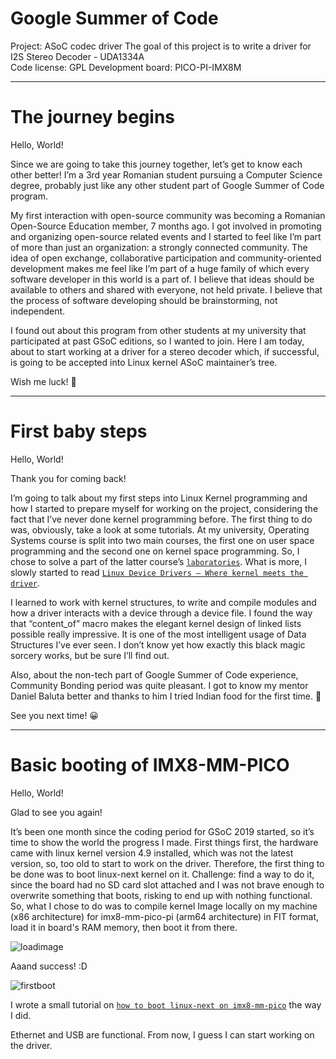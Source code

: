 Google Summer of Code
================================================

Project: ASoC codec driver
The goal of this project is to write a driver for I2S Stereo Decoder - UDA1334A  
Code license: GPL
Development board: PICO-PI-IMX8M

-------------------------------------------------------------------------------------------

# The journey begins

Hello, World!

Since we are going to take this journey together, let’s get to know each other better! I’m a 3rd year Romanian student pursuing a Computer Science degree, probably just like any other student part of Google Summer of Code program.

My first interaction with open-source community was becoming a Romanian Open-Source Education member, 7 months ago. I got involved in promoting and organizing open-source related events and I started to feel like I’m part of more than just an organization: a strongly connected community. The idea of open exchange, collaborative participation and community-oriented development makes me feel like I’m part of a huge family of which every software developer in this world is a part of. I believe that ideas should be available to others and shared with everyone, not held private. I believe that the process of software developing should be brainstorming, not independent.

I found out about this program from other students at my university that participated at past GSoC editions, so I wanted to join. Here I am today, about to start working at a driver for a stereo decoder which, if successful, is going to be accepted into Linux kernel ASoC maintainer’s tree.

Wish me luck! 🙂

-------------------------------------------------------------------------------------------

# First baby steps

Hello, World!

Thank you for coming back!

I’m going to talk about my first steps into Linux Kernel programming and how I started to prepare myself for working on the project, considering the fact that I’ve never done kernel programming before. The first thing to do was, obviously, take a look at some tutorials. At my university, Operating Systems course is split into two main courses, the first one on user space programming and the second one on kernel space programming. So, I chose to solve a part of the latter course’s [`laboratories`](https://linux-kernel-labs.github.io/master/labs/introduction.html). What is more, I slowly started to read [`Linux Device Drivers – Where kernel meets the driver`](https://www.oreilly.com/openbook/linuxdrive3/book/).

I learned to work with kernel structures, to write and compile modules and how a driver interacts with a device through a device file. I found the way that “content_of” macro makes the elegant kernel design of linked lists possible really impressive. It is one of the most intelligent usage of Data Structures I’ve ever seen. I don’t know yet how exactly this black magic sorcery works, but be sure I’ll find out.

Also, about the non-tech part of Google Summer of Code experience, Community Bonding period was quite pleasant. I got to know my mentor Daniel Baluta better and thanks to him I tried Indian food for the first time. 🙂

See you next time! 😀

-------------------------------------------------------------------------------------------

# Basic booting of IMX8-MM-PICO

Hello, World!

Glad to see you again!

It’s been one month since the coding period for GSoC 2019 started, so it’s time to show the world the progress I made. First things first, the hardware came with linux kernel version 4.9 installed, which was not the latest version, so, too old to start to work on the driver. Therefore, the first thing to be done was to boot linux-next kernel on it. Challenge: find a way to do it, since the board had no SD card slot attached and I was not brave enough to overwrite something that boots, risking to end up with nothing functional. So, what I chose to do was to compile kernel Image locally on my machine (x86 architecture) for imx8-mm-pico-pi (arm64 architecture) in FIT format, load it in board's RAM memory, then boot it from there.

![loadimage](https://github.com/andramaria1997/gsoc/blob/master/images/loadimage.png)

Aaand success! :D

![firstboot](https://github.com/andramaria1997/gsoc/blob/master/images/firstboot.png)

I wrote a small tutorial on [`how to boot linux-next on imx8-mm-pico`](https://github.com/andramaria1997/gsoc/blob/secondarybranch/boot-linux-next.md) the way I did.

Ethernet and USB are functional. From now, I guess I can start working on the driver.

